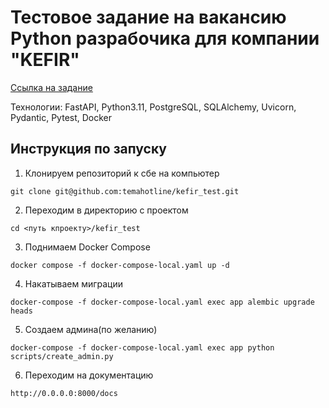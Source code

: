 # Тестовое задание на вакансию Python разрабочика для компании "KEFIR"

[Cсылка на задание](https://drive.google.com/file/d/1JuEN0uybRdX1ynBuOI3scBdPMfiikot2/view)

Технологии: FastAPI, Python3.11, PostgreSQL, SQLAlchemy, Uvicorn, Pydantic, Pytest, Docker

## Инструкция по запуску

1. Клонируем репозиторий к сбе на компьютер
```
git clone git@github.com:temahotline/kefir_test.git
```
2. Переходим в директорию с проектом
```
cd <путь кпроекту>/kefir_test
```
3. Поднимаем Docker Compose
```
docker compose -f docker-compose-local.yaml up -d
```
4. Накатываем миграции 
```
docker-compose -f docker-compose-local.yaml exec app alembic upgrade heads
```
5. Создаем админа(по желанию)
```
docker-compose -f docker-compose-local.yaml exec app python scripts/create_admin.py
```
6. Переходим на документацию
```
http://0.0.0.0:8000/docs
```
